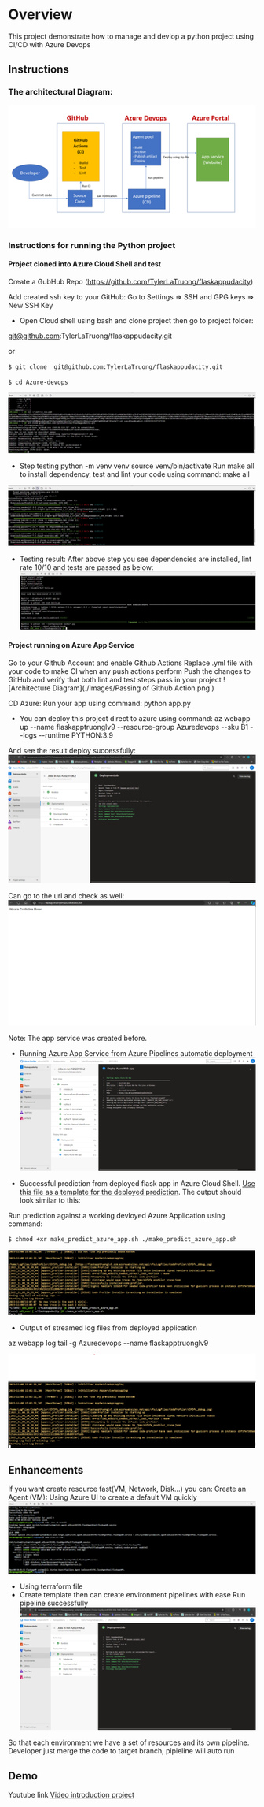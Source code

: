# Overview
This project demonstrate how to manage and devlop a python project using CI/CD with Azure Devops

## Instructions

### The architectural Diagram:
![Architecture Diagram](./Images/ArrchitectDiagram.png )

### Instructions for running the Python project
#### Project cloned into Azure Cloud Shell and test
Create a GubHub Repo (https://github.com/TylerLaTruong/flaskappudacity)

Add created ssh key to your GitHub: Go to Settings => SSH and GPG keys => New SSH Key

* Open Cloud shell using bash and clone project then go to project folder:

 git@github.com:TylerLaTruong/flaskappudacity.git

or

`$ git clone  git@github.com:TylerLaTruong/flaskappudacity.git`

`$ cd Azure-devops`

![Architecture Diagram](./Images/clonesourcecode.jpg)

* Step testing 
python -m venv venv
source venv/bin/activate
Run make all to install dependency, test and lint your code using command: make all

![Architecture Diagram](./Images/makeall.jpg )

* Testing result:
After above step you see dependencies are installed, lint rate 10/10 and tests are passed as below:
![Architecture Diagram](./Images/resultmakeall.jpg )
#### Project running on Azure App Service
Go to your Github Account and enable Github Actions
Replace .yml file with your code to make CI when any push actions perform
Push the changes to GitHub and verify that both lint and test steps pass in your project
![Architecture Diagram](./Images/Passing of Github Action.png )

CD Azure:
Run your app using command: python app.py

* You can deploy this project direct to azure using command:
az webapp up --name flaskapptruonglv9 --resource-group Azuredevops --sku B1 --logs --runtime PYTHON:3.9 

And see the result deploy successfully:
![Architecture Diagram](./Images/DeploySuccess.png )

Can go to the url and check as well:
![Architecture Diagram](./Images/Websuccess.png )

Note: The app service was created before.

* Running Azure App Service from Azure Pipelines automatic deployment
![Architecture Diagram](./Images/RunPipeline.png )

* Successful prediction from deployed flask app in Azure Cloud Shell.  [Use this file as a template for the deployed prediction](https://github.com/udacity/nd082-Azure-Cloud-DevOps-Starter-Code/blob/master/C2-AgileDevelopmentwithAzure/project/starter_files/flask-sklearn/make_predict_azure_app.sh).
The output should look similar to this:


Run prediction against a working devloyed Azure Application using command: 
```bash
$ chmod +xr make_predict_azure_app.sh ./make_predict_azure_app.sh
```
![Architecture Diagram](./Images/makepredic.png )

* Output of streamed log files from deployed application

az webapp log tail -g Azuredevops --name flaskapptruonglv9

![Architecture Diagram](./Images/LogStream.png)

## Enhancements

If you want create resource fast(VM, Network, Disk...) you can:
Create an Agent (VM): Using Azure UI to create a default VM quickly
![Architecture Diagram](./Images/vm.png )

* Using terraform file
* Create template then can create environment pipelines with ease
Run pipeline successfully
![Architecture Diagram](./Images/runpipelinesucces.png )

So that each environment we have a set of resources and its own pipeline. Developer just merge the code to target branch, pipieline will auto run
## Demo

Youtube link [Video introduction project]()
